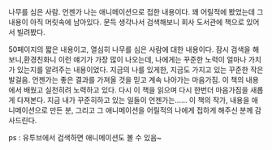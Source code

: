 나무를 심은 사람. 언젠가 나는 애니메이션으로 접한 내용이다. 꽤 어릴적에 봤었는데 그 내용이 아직 머릿속에 남아있다. 문득 생각나서 검색해보니 회사 도서관에 책으로 있어서 빌려봤다.

50페이지의 짧은 내용이고, 열심히 나무를 심은 사람에 대한 내용이다. 잠시 검색을 해보니,환경친화니 이런 얘기가 가장 많이 나오는데, 나에게는 꾸준한 노력이 얼마나 가치가 있는지를 알려주는 내용이었다. 지금의 나를 있게한, 지금도 가지고 있는 꾸준한 작은 발걸음. 언젠가는 좋은 결과를 가져올 것을 믿고 계속 나아가는 마음가짐. 이 책의 내용에서 배웠고 실천히려 노력하고 있다.
다시 이 책을 읽으며 다시 한번더 마음가짐을 새롭게 다져본다. 지금 내가 꾸준히하고 있는 일들이 언젠가는......
이 책의 작가, 내용을 애니메이션으로 만든 분, 그리고 그 애니메이션을 어릴적의 나에게 접하게 해주신 분께 감사드린다.

ps : 유투브에서 검색하면 애니메이션도 볼 수 있음~


